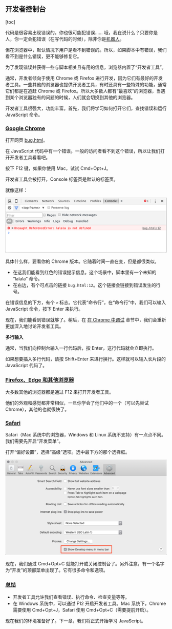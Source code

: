 ## 开发者控制台

[toc]

代码是很容易出现错误的。你也很可能犯错误…… 哦，我在说什么？只要你是人，你一定会犯错误（在写代码的时候），除非你是[机器人](https://en.wikipedia.org/wiki/Bender_(Futurama))。

但在浏览器中，默认情况下用户是看不到错误的。所以，如果脚本中有错误，我们看不到是什么错误，更不能够修复它。

为了发现错误并获得一些与脚本相关且有用的信息，浏览器内置了“开发者工具”。

通常，开发者倾向于使用 Chrome 或 Firefox 进行开发，因为它们有最好的开发者工具。一些其他的浏览器也提供开发者工具，有时还具有一些特殊的功能，通常它们都是在追赶 Chrome 或 Firefox。所以大多数人都有“最喜欢”的浏览器，当遇到某个浏览器独有的问题的时候，人们就会切换到其他的浏览器。

开发者工具很强大，功能丰富。首先，我们将学习如何打开它们，查找错误和运行 JavaScript 命令。

### [Google Chrome](https://zh.javascript.info/devtools#googlechrome)

打开网页 [bug.html](https://zh.javascript.info/article/devtools/bug.html)。

在 JavaScript 代码中有一个错误。一般的访问者看不到这个错误，所以让我们打开开发者工具看看吧。

按下 F12 键，如果你使用 Mac，试试 Cmd+Opt+J。

开发者工具会被打开，Console 标签页是默认的标签页。

就像这样：

![img](chrome@2x.png)

具体什么样，要看你的 Chrome 版本。它随着时间一直在变，但是都很类似。

- 在这我们能看到红色的错误提示信息。这个场景中，脚本里有一个未知的 “lalala” 命令。
- 在右边，有个可点击的链接 `bug.html:12`。这个链接会链接到错误发生的行号。

在错误信息的下方，有个 `>` 标志。它代表“命令行”，在“命令行”中，我们可以输入 JavaScript 命令，按下 Enter 来执行。

现在，我们能看到错误就够了。稍后，在 [在 Chrome 中调试](https://zh.javascript.info/debugging-chrome) 章节中，我们会重新更加深入地讨论开发者工具。

**多行输入**

通常，当我们向控制台输入一行代码后，按 Enter，这行代码就会立即执行。

如果想要插入多行代码，请按 Shift+Enter 来进行换行。这样就可以输入长片段的 JavaScript 代码了。

### [Firefox、Edge 和其他浏览器](https://zh.javascript.info/devtools#firefoxedge-he-qi-ta-liu-lan-qi)

大多数其他的浏览器都是通过 F12 来打开开发者工具。

他们的外观和感觉都非常相似，一旦你学会了他们中的一个（可以先尝试 Chrome），其他的也就很快了。

### [Safari](https://zh.javascript.info/devtools#safari)

Safari（Mac 系统中的浏览器，Windows 和 Linux 系统不支持）有一点点不同。我们需要先开启“开发菜单”。

打开“偏好设置”，选择“高级”选项。选中最下方的那个选择框。

![img](safari@2x.png)

现在，我们通过 Cmd+Opt+C 就能打开或关闭控制台了。另外注意，有一个名字为“开发”的顶部菜单出现了。它有很多命令和选项。

### [总结](https://zh.javascript.info/devtools#zong-jie)

- 开发者工具允许我们查看错误、执行命令、检查变量等等。
- 在 Windows 系统中，可以通过 F12 开启开发者工具。Mac 系统下，Chrome 需要使用 Cmd+Opt+J，Safari 使用 Cmd+Opt+C（需要提前开启）。

现在我们的环境准备好了。下一章，我们将正式开始学习 JavaScript。